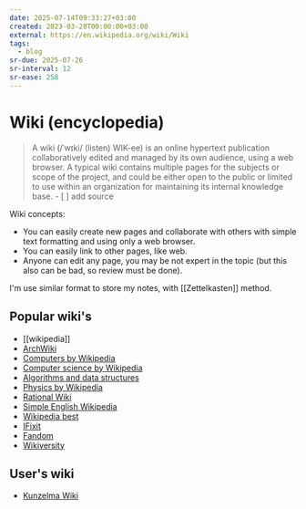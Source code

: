```yaml
---
date: 2025-07-14T09:33:27+03:00
created: 2023-03-28T00:00:00+03:00
external: https://en.wikipedia.org/wiki/Wiki
tags:
  - blog
sr-due: 2025-07-26
sr-interval: 12
sr-ease: 258
---
```


# Wiki (encyclopedia)

> A wiki (/ˈwɪki/ (listen) WIK-ee) is an online hypertext publication collaboratively edited and managed by its own audience, using a web browser. A typical wiki contains multiple pages for the subjects or scope of the project, and could be either open to the public or limited to use within an organization for maintaining its internal knowledge base. - [ ] add source

Wiki concepts:

- You can easily create new pages and collaborate with others with simple text formatting and using only a web browser.
- You can easily link to other pages, like web.
- Anyone can edit any page, you may be not expert in the topic (but this also can be bad, so review must be done).

I'm use similar format to store my notes, with [[Zettelkasten]] method.

## Popular wiki's

- [[wikipedia]]
- [ArchWiki](https://wiki.archlinux.org/)
- [Computers by Wikipedia](https://en.wikipedia.org/wiki/Category:Computers)
- [Computer science by Wikipedia](https://en.wikipedia.org/wiki/Category:Computer_science)
- [Algorithms and data structures](https://en.wikipedia.org/wiki/Category:Algorithms_and_data_structures)
- [Physics by Wikipedia](https://en.wikipedia.org/wiki/Category:Physics)
- [Rational Wiki](https://rationalwiki.org/wiki/Main_Page)
- [Simple English Wikipedia](https://simple.wikipedia.org/wiki/Main_Page)
- [Wikipedia best](https://en.wikipedia.org/wiki/Wikipedia:Best_articles)
- [IFixit](https://www.ifixit.com/)
- [Fandom](https://www.fandom.com/)
- [Wikiversity](https://www.wikiversity.org/)

## User's wiki

- [Kunzelma Wiki](https://wiki.kunzelma.de/)
